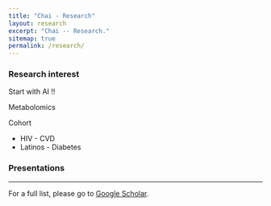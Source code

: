 ```yaml
---
title: "Chai - Research"
layout: research
excerpt: "Chai -- Research."
sitemap: true
permalink: /research/
---
```


### Research interest

Start with AI !! 

Metabolomics

Cohort 
- HIV - CVD
- Latinos - Diabetes

<!--

#### We study **genetic risk factors in complex human disorders** using **high-dimensional genomic data**.

https://joonanlab.github.io/

### Publications


---

-->

### Presentations 


---

<div>
<!-- 
### Full List
-->
For a full list, please go to <a class="regtext" href="https://scholar.google.com/citations?user=mQFDa-0AAAAJ&hl=en">Google Scholar</a>.
<br><br><br>

</div>

